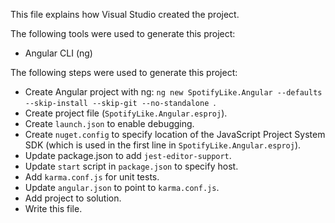 This file explains how Visual Studio created the project.

The following tools were used to generate this project:
- Angular CLI (ng)

The following steps were used to generate this project:
- Create Angular project with ng: `ng new SpotifyLike.Angular --defaults --skip-install --skip-git --no-standalone `.
- Create project file (`SpotifyLike.Angular.esproj`).
- Create `launch.json` to enable debugging.
- Create `nuget.config` to specify location of the JavaScript Project System SDK (which is used in the first line in `SpotifyLike.Angular.esproj`).
- Update package.json to add `jest-editor-support`.
- Update `start` script in `package.json` to specify host.
- Add `karma.conf.js` for unit tests.
- Update `angular.json` to point to `karma.conf.js`.
- Add project to solution.
- Write this file.
